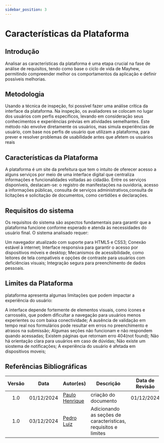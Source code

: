 ```yaml
---
sidebar_position: 3
---
```


# Características da Plataforma

## Introdução

Analisar as características da plataforma é uma etapa crucial na fase de análise de requisitos, tendo como base o ciclo de vida de Mayhew, permitindo compreender melhor os comportamentos da aplicação e definir possíveis melhorias.

## Metodologia

Usando a técnica de inspeção, foi possível fazer uma análise crítica da interface da plataforma. Na inspeção, os avaliadores se colocam no lugar dos usuários com perfis específicos, levando em consideração seus conhecimentos e experiências prévias em atividades semelhantes. Este método não envolve diretamente os usuários, mas simula experiências de usuário, com base nos perfis de usuário que utilizam a plataforma, para prever e resolver problemas de usabilidade antes que afetem os usuários reais

## Características da Plataforma
A plataforma é um site da prefeitura que tem o intuito de oferecer acesso a alguns serviços por meio de uma interface digital que centraliza informações e funcionalidades voltadas ao cidadão. Entre os serviços disponíveis, destacam-se: o registro de manifestações na ouvidoria, acesso a informações públicas, consulta de serviços administrativos,consulta de licitações e solicitação de documentos, como certidões e declarações.
## Requisitos do sistema
Os requisitos do sistema são aspectos fundamentais para garantir que a plataforma funcione conforme esperado e atenda às necessidades do usuário final. O sistema analisado requer:

Um navegador atualizado com suporte para HTML5 e CSS3;
Conexão estável à internet;
Interface responsiva para garantir o acesso por dispositivos móveis e desktop;
Mecanismos de acessibilidade, como leitores de tela compatíveis e opções de contraste para usuários com deficiências visuais;
Integração segura para preenchimento de dados pessoais.
## Limites da Plataforma
 plataforma apresenta algumas limitações que podem impactar a experiência do usuário:

A interface depende fortemente de elementos visuais, como ícones e carrosséis, que podem dificultar a navegação para usuários menos experientes ou com baixa conectividade;
A ausência de validação em tempo real nos formulários pode resultar em erros no preenchimento e atrasos na submissão;
Algumas seções não funcionam e não respondem quando acessadas;
Existem páginas que retornam erro 404(not found);
Não há orientação clara para usuários em caso de dúvidas;
Não existe um siostema de notificações;
A experiência do usuário é afetada em dispositivos moveis;


## Referências Bibliográficas

| Versão | Data | Autor(es) | Descrição | Data de Revisão | Revisor(es) |
|:---:|:---:|---|---|:---:|---|
| 1.0 | 01/12/2024 | [Paulo Henrique](https://github.com/paulomh) | criação do documento | 01/12/2024 | [Necivaldo Amaral](https://github.com/junioramaral22) |
| 1.0 | 03/12/2024 | [Pedro Luiz](https://github.com/pedroluizfo) | Adicionando as seções de caracteristicas, requisitos e limites | | |